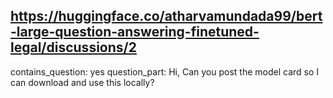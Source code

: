 ## https://huggingface.co/atharvamundada99/bert-large-question-answering-finetuned-legal/discussions/2

contains_question: yes
question_part: Hi, Can you post the model card so I can download and use this locally?